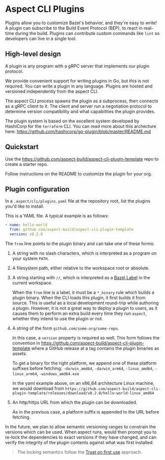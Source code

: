 # Aspect CLI Plugins

Plugins allow you to customize Bazel's behavior, and they're easy to write!
A plugin can subscribe to the Build Event Protocol (BEP), to react in real-time during the build.
Plugins can contribute custom commands like `lint` so developers can live in a single tool.

## High-level design

A plugin is any program with a gRPC server that implements our plugin protocol.

We provide convenient support for writing plugins in Go, but this is not required.
You can write a plugin in any language.
Plugins are hosted and versioned independently from the aspect CLI.

The aspect CLI process spawns the plugin as a subprocess, then connects as a
gRPC client to it. The client and server run a negotiation protocol to determine
version compatibility and what capabilities the plugin provides.

The plugin system is based on the excellent system developed by HashiCorp for the `terraform` CLI.
You can read more about this archecture here:
<https://github.com/hashicorp/go-plugin/blob/master/README.md>

## Quickstart

Use the https://github.com/aspect-build/aspect-cli-plugin-template repo to create a starter repo.

Follow instructions on the README to customize the plugin for your org.

## Plugin configuration

In a `.aspect/cli/plugins.yaml` file at the repository root, list the plugins you'd like to install.

This is a YAML file. A typical example is as follows:

```yaml
- name: hello-world
  from: github.com/aspect-build/aspect-cli-plugin-template
  version: v0.2.0
```

The `from` line points to the plugin binary and can take one of these forms:

1. A string with no slash characters, which is interpreted as a program on your system `PATH`.
2. A filesystem path, either relative to the workspace root or absolute.
3. A string starting with `//`, which is interpreted as a [Bazel Label] in the current workspace.

   When the `from` line is a label, it must be a `*_binary` rule which builds a plugin binary.
   When the CLI loads this plugin, it first builds it from source.
   This is useful as a local development round-trip while authoring a plugin. However, it is not a
   great way to deploy a plugin to users, as it causes them to perform an extra build every time
   they run `aspect`, whether they intend to use the plugin or not.

4. A string of the form `github.com/some-org/some-repo`.

   In this case, a `version` property is required as well.
   This form follows the convention in https://github.com/aspect-build/aspect-cli-plugin-template
   where a GitHub release at a tag contains the plugin binaries as assets.

   To get a binary for the right platform, we append one of these platform suffixes before fetching:
   `-darwin_amd64`, `-darwin_arm64`, `-linux_amd64`, `-linux_arm64`, `-windows_amd64.exe`

   In the yaml example above, on an x86_64 architecture Linux machine, we would download from
   `https://github.com/aspect-build/aspect-cli-plugin-template/releases/download/v0.2.0/hello-world-linux_amd64`

5. An http/https URL from which the plugin can be downloaded.

   As in the previous case, a platform suffix is appended to the URL before fetching.

In the future, we plan to allow semantic versioning ranges to constrain the versions which can be used.
When aspect runs, would then prompt you to re-lock the dependencies to exact versions if they
have changed, and can verify the integrity of the plugin contents against what was first installed.

> The locking semantics follow the [Trust on first use] approach.

[trust on first use]: https://en.wikipedia.org/wiki/Trust_on_first_use
[bazel label]: https://bazel.build/concepts/labels
